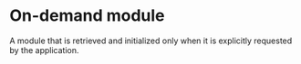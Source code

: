﻿# On-demand module

A module that is retrieved and initialized only when it is explicitly requested by the application.